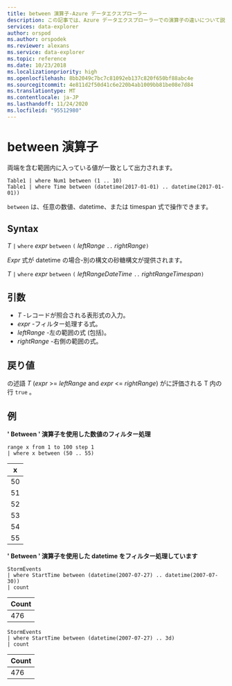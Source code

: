 ```yaml
---
title: between 演算子-Azure データエクスプローラー
description: この記事では、Azure データエクスプローラーでの演算子の違いについて説明します。
services: data-explorer
author: orspod
ms.author: orspodek
ms.reviewer: alexans
ms.service: data-explorer
ms.topic: reference
ms.date: 10/23/2018
ms.localizationpriority: high
ms.openlocfilehash: 8bb2049c7bc7c81092eb137c820f650bf88abc4e
ms.sourcegitcommit: 4e811d2f50d41c6e220b4ab1009bb81be08e7d84
ms.translationtype: MT
ms.contentlocale: ja-JP
ms.lasthandoff: 11/24/2020
ms.locfileid: "95512980"
---
```

# <a name="between-operator"></a>between 演算子

両端を含む範囲内に入っている値が一致として出力されます。

```kusto
Table1 | where Num1 between (1 .. 10)
Table1 | where Time between (datetime(2017-01-01) .. datetime(2017-01-01))
```

`between` は、任意の数値、datetime、または timespan 式で操作できます。
 
## <a name="syntax"></a>Syntax

*T* `|` `where` *expr* `between` `(` *leftRange* ` .. ` *rightRange*`)`   
 
*Expr* 式が datetime の場合-別の構文の砂糖構文が提供されます。

*T* `|` `where` *expr* `between` `(` *leftRangeDateTime* ` .. ` *rightRangeTimespan*`)`   

## <a name="arguments"></a>引数

* *T* -レコードが照合される表形式の入力。
* *expr* -フィルター処理する式。
* *leftRange* -左の範囲の式 (包括)。
* *rightRange* -右側の範囲の式。

## <a name="returns"></a>戻り値

の述語 *T* (*expr*  >=  *leftRange* and *expr*  <=  *rightRange*) がに評価される T 内の行 `true` 。

## <a name="examples"></a>例  

**' Between ' 演算子を使用した数値のフィルター処理**  

<!-- csl: https://help.kusto.windows.net:443/Samples -->
```kusto
range x from 1 to 100 step 1
| where x between (50 .. 55)
```

|x|
|---|
|50|
|51|
|52|
|53|
|54|
|55|

**' Between ' 演算子を使用した datetime をフィルター処理しています**  

<!-- csl: https://help.kusto.windows.net:443/Samples -->
```kusto
StormEvents
| where StartTime between (datetime(2007-07-27) .. datetime(2007-07-30))
| count 
```

|Count|
|---|
|476|

<!-- csl: https://help.kusto.windows.net:443/Samples -->
```kusto
StormEvents
| where StartTime between (datetime(2007-07-27) .. 3d)
| count 
```

|Count|
|---|
|476|
